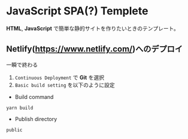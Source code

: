 # JavaScript SPA(?) Templete

**HTML**, **JavaScript** で簡単な静的サイトを作りたいときのテンプレート。

## Netlify(<https://www.netlify.com/>)へのデプロイ

一瞬で終わる

1. `Continuous Deployment` で **Git** を選択
2. `Basic build setting` を以下のように設定

- Build command

```
yarn build
```

- Publish directory

```
public
```

